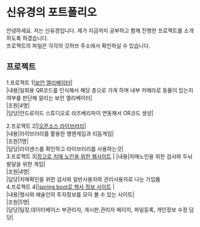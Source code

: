 # 신유경의 포트폴리오  
안녕하세요. 저는 신유경입니다. 제가 지금까지 공부하고 함께 진행한 프로젝트를 소개하도록 하겠습니다.  
프로젝트의 파일은 각각의 깃허브 주소에서 확인하실 수 있습니다.  

## 프로젝트  

1.프로젝트 1|[보안 엘리베이터](https://github.com/Shinilwoo/QRapp.git)|  
|내용|일회용 QR코드를 인식해서 해당 층으로 가게 하며 내부 카메라로 동물이 있는지 여부를 판단해 알리는 
보안 엘리베이터|  
|조원|4명|  
|담당|안드로이드 스튜디오로 라즈베리파이 연동해서 OR코드 생성|  


2.프로젝트 2||[오픈소스 라이브러리](https://github.com/Shinilwoo/game-test.git)|  
|내용|라이브러리를 활용한 행맨게임과 리듬게임|  
|조원|1명|  
|담당|라이센스를 확인하고 라이브러리를 사용하는것|  
3.프로젝트 3|[장고로 치매 노인을 위한 웹사이트](https://ddunos.github.io/CareFit/) |
|내용|치매노인을 위한 검사와 두뇌발달을 위한 게임|    
|조원|4명|  
|담당|치매확인을 위한 검사와 일반사용자와 관리사용자로 나눈 가입폼    
4.프로젝트 4||[spring boot로 행사 정보 사이트](https://github.com/Shinilwoo/KD3_B_Project.git) |  
|내용|행사와 예술인의 투자정보를 모아 볼 수 있는 사이트|    
|조원|5명|  
|담당|팀장,데이터베이스 부관리자, 게시판,관리자 페이지, 파일등록, 개인정보 수정 담당|   
   
